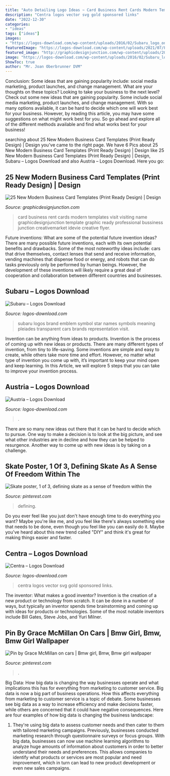 ```yaml
---
title: "Auto Detailing Logo Ideas ~ Card Business Rent Cards Modern Templates Visit Visiting Name Graphicdesignjunction Template Graphic Ready Professional Bussiness Junction Creativemarket Idevie Creative Flyer"
description: "Centra logos vector svg gold sponsored links"
date: "2022-12-30"
categories:
- "ideas"
tags: ["ideas"]
images:
- "https://logos-download.com/wp-content/uploads/2016/02/Subaru_logo_on_the_car_wallpaper_1920x1200-700x438.jpg"
featuredImage: "https://logos-download.com/wp-content/uploads/2021/07/Flag_of_Austria.png"
featured_image: "http://graphicdesignjunction.com/wp-content/uploads/2017/01/business_card_design_2017_5.jpg"
image: "https://logos-download.com/wp-content/uploads/2016/02/Subaru_logo_on_the_car_wallpaper_1920x1200-700x438.jpg"
ShowToc: true
author: "Mr. Joan Oberbrunner DVM"
---
```



Conclusion: Some ideas that are gaining popularity include: social media marketing, product launches, and change management. What are your thoughts on these topics?
Looking to take your business to the next level? Check out some new ideas that are gaining popularity. Some include social media marketing, product launches, and change management. With so many options available, it can be hard to decide which one will work best for your business. However, by reading this article, you may have some suggestions on what might work best for you. So go ahead and explore all of the different methods available and find what works best for your business!

	

		
searching about 25 New Modern Business Card Templates (Print Ready Design) | Design you've came to the right page. We have 6 Pics about 25 New Modern Business Card Templates (Print Ready Design) | Design like 25 New Modern Business Card Templates (Print Ready Design) | Design, Subaru – Logos Download and also Austria – Logos Download. Here you go:
		
    
## 25 New Modern Business Card Templates (Print Ready Design) | Design

<img loading=lazy src="http://graphicdesignjunction.com/wp-content/uploads/2017/01/business_card_design_2017_5.jpg" onerror="this.onerror=null;this.src='https://tse1.mm.bing.net/th?id=OIP.tmYT9M-5hRebkdW31uiYHwHaLy&amp;pid=15.1';" alt="25 New Modern Business Card Templates (Print Ready Design) | Design">

_Source: graphicdesignjunction.com_

>card business rent cards modern templates visit visiting name graphicdesignjunction template graphic ready professional bussiness junction creativemarket idevie creative flyer. 

	

Future inventions: What are some of the potential future invention ideas?
There are many possible future inventions, each with its own potential benefits and drawbacks. Some of the most noteworthy ideas include: cars that drive themselves, contact lenses that send and receive information, vending machines that dispense food or energy, and robots that can do tasks previously only be performed by human beings. However, the development of these inventions will likely require a great deal of cooperation and collaboration between different countries and businesses.

    
## Subaru – Logos Download

<img loading=lazy src="https://logos-download.com/wp-content/uploads/2016/02/Subaru_logo_on_the_car_wallpaper_1920x1200-700x438.jpg" onerror="this.onerror=null;this.src='https://tse3.mm.bing.net/th?id=OIP.wThHNgUocRsAUXvYELbhVAHaEo&amp;pid=15.1';" alt="Subaru – Logos Download">

_Source: logos-download.com_

>subaru logos brand emblem symbol star names symbols meaning pleiades transparent cars brands representation visit. 

	

Invention can be anything from ideas to products.
Invention is the process of coming up with new ideas or products. There are many different types of invention, from tiny to life-saving. Some inventions are simple and easy to create, while others take more time and effort. However, no matter what type of invention you come up with, it’s important to keep your mind open and keep learning. In this Article, we will explore 5 steps that you can take to improve your invention process.

    
## Austria – Logos Download

<img loading=lazy src="https://logos-download.com/wp-content/uploads/2021/07/Flag_of_Austria.png" onerror="this.onerror=null;this.src='https://tse3.mm.bing.net/th?id=OIP.N4MPmdOOHT0GR1aVW8m0RQHaE7&amp;pid=15.1';" alt="Austria – Logos Download">

_Source: logos-download.com_

>. 

	

There are so many new ideas out there that it can be hard to decide which to pursue. One way to make a decision is to look at the big picture, and see what other industries are in decline and how they can be helped to resurgence. Another way to come up with new ideas is by taking on a challenge.

    
## Skate Poster, 1 Of 3, Defining Skate As A Sense Of Freedom Within The

<img loading=lazy src="https://i.pinimg.com/736x/7f/97/26/7f9726a8ce00c88c3d24e1c995c449b9--my-portfolio-skate.jpg" onerror="this.onerror=null;this.src='https://tse2.mm.bing.net/th?id=OIP.dYjNdpFWT8flQeOVlDFoHwHaKe&amp;pid=15.1';" alt="Skate poster, 1 of 3, defining skate as a sense of freedom within the">

_Source: pinterest.com_

>defining. 

	

Do you ever feel like you just don't have enough time to do everything you want? Maybe you're like me, and you feel like there's always something else that needs to be done, even though you feel like you can easily do it. Maybe you've heard about this new trend called "DIY" and think it's great for making things easier and faster.

    
## Centra – Logos Download

<img loading=lazy src="https://logos-download.com/wp-content/uploads/2018/05/Centra_logo_yellow.png" onerror="this.onerror=null;this.src='https://tse4.mm.bing.net/th?id=OIP.7RmOun7kwp8lXQ4hAKbHmgHaHa&amp;pid=15.1';" alt="Centra – Logos Download">

_Source: logos-download.com_

>centra logos vector svg gold sponsored links. 

	

The inventor: What makes a good inventor?
Invention is the creation of a new product or technology from scratch. It can be done in a number of ways, but typically an inventor spends time brainstorming and coming up with ideas for products or technologies. Some of the most notable inventors include Bill Gates, Steve Jobs, and Yuri Milner.

    
## Pin By Grace McMillan On Cars | Bmw Girl, Bmw, Bmw Girl Wallpaper

<img loading=lazy src="https://i.pinimg.com/736x/cb/06/88/cb06883e80ede34bdad0a4f7ab7635b9.jpg" onerror="this.onerror=null;this.src='https://tse4.mm.bing.net/th?id=OIP.qY1ku5myljKyh8FvYsI_fQHaNL&amp;pid=15.1';" alt="Pin by Grace McMillan on cars | Bmw girl, Bmw, Bmw girl wallpaper">

_Source: pinterest.com_

>. 

	

Big Data: How big data is changing the way businesses operate and what implications this has for everything from marketing to customer service.
Big data is now a big part of business operations. How this affects everything from marketing to customer service is a topic of debate. Some businesses see big data as a way to increase efficiency and make decisions faster, while others are concerned that it could have negative consequences. Here are four examples of how big data is changing the business landscape:
1) They're using big data to assess customer needs and then cater to them with tailored marketing campaigns. Previously, businesses conducted marketing research through questionnaire surveys or focus groups. With big data, businesses can now use machine learning algorithms to analyze huge amounts of information about customers in order to better understand their needs and preferences. This allows companies to identify what products or services are most popular and need improvement, which in turn can lead to new product development or even new sales campaigns.

